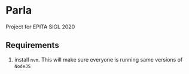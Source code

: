 # Parla

Project for EPITA SIGL 2020

## Requirements

1. install `nvm`. This will make sure everyone is running same versions of `NodeJS`
